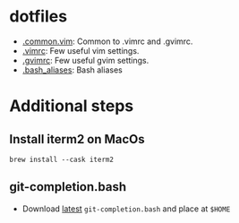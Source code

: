 # dotfiles
- [.common.vim](.common.vim): Common to .vimrc and .gvimrc.
- [.vimrc](.vimrc): Few useful vim settings.
- [.gvimrc](.gvimrc): Few useful gvim settings.
- [.bash_aliases](.bash_aliases): Bash aliases

# Additional steps
## Install iterm2 on MacOs
```
brew install --cask iterm2
```

## git-completion.bash
- Download [latest](https://github.com/git/git/blob/master/contrib/completion/git-completion.bash) `git-completion.bash` and place at `$HOME`
